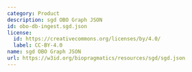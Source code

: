 ```yaml
---
category: Product
description: sgd OBO Graph JSON
id: obo-db-ingest.sgd.json
license:
  id: https://creativecommons.org/licenses/by/4.0/
  label: CC-BY-4.0
name: sgd OBO Graph JSON
url: https://w3id.org/biopragmatics/resources/sgd/sgd.json
---
```

